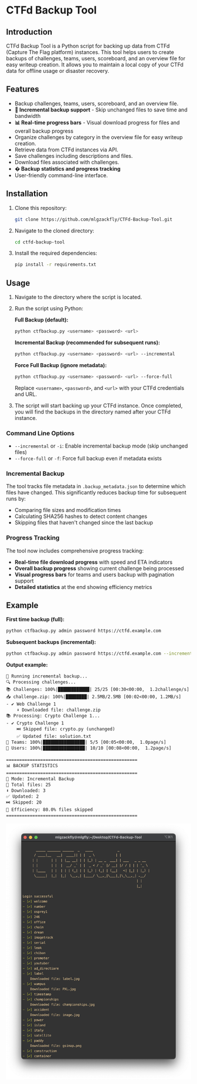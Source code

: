 # CTFd Backup Tool

## Introduction
CTFd Backup Tool is a Python script for backing up data from CTFd (Capture The Flag platform) instances. This tool helps users to create backups of challenges, teams, users, scoreboard, and an overview file for easy writeup creation. It allows you to maintain a local copy of your CTFd data for offline usage or disaster recovery.

## Features
- Backup challenges, teams, users, scoreboard, and an overview file.
- **🚀 Incremental backup support** - Skip unchanged files to save time and bandwidth
- **📊 Real-time progress bars** - Visual download progress for files and overall backup progress
- Organize challenges by category in the overview file for easy writeup creation.
- Retrieve data from CTFd instances via API.
- Save challenges including descriptions and files.
- Download files associated with challenges.
- **� Backup statistics and progress tracking**
- User-friendly command-line interface.

## Installation
1. Clone this repository:

    ```bash
    git clone https://github.com/mlgzackfly/CTFd-Backup-Tool.git
    ```

2. Navigate to the cloned directory:

    ```bash
    cd ctfd-backup-tool
    ```

3. Install the required dependencies:

    ```bash
    pip install -r requirements.txt
    ```

## Usage
1. Navigate to the directory where the script is located.
2. Run the script using Python:

    **Full Backup (default):**
    ```bash
    python ctfbackup.py <username> <password> <url>
    ```

    **Incremental Backup (recommended for subsequent runs):**
    ```bash
    python ctfbackup.py <username> <password> <url> --incremental
    ```

    **Force Full Backup (ignore metadata):**
    ```bash
    python ctfbackup.py <username> <password> <url> --force-full
    ```

    Replace `<username>`, `<password>`, and `<url>` with your CTFd credentials and URL.

3. The script will start backing up your CTFd instance. Once completed, you will find the backups in the directory named after your CTFd instance.

### Command Line Options
- `--incremental` or `-i`: Enable incremental backup mode (skip unchanged files)
- `--force-full` or `-f`: Force full backup even if metadata exists

### Incremental Backup
The tool tracks file metadata in `.backup_metadata.json` to determine which files have changed. This significantly reduces backup time for subsequent runs by:
- Comparing file sizes and modification times
- Calculating SHA256 hashes to detect content changes
- Skipping files that haven't changed since the last backup

### Progress Tracking
The tool now includes comprehensive progress tracking:
- **Real-time file download progress** with speed and ETA indicators
- **Overall backup progress** showing current challenge being processed
- **Visual progress bars** for teams and users backup with pagination support
- **Detailed statistics** at the end showing efficiency metrics

## Example
**First time backup (full):**
```bash
python ctfbackup.py admin password https://ctfd.example.com
```

**Subsequent backups (incremental):**
```bash
python ctfbackup.py admin password https://ctfd.example.com --incremental
```

**Output example:**
```
🔄 Running incremental backup...
🔍 Processing challenges...
📚 Challenges: 100%|████████████| 25/25 [00:30<00:00,  1.2challenge/s]
📥 challenge.zip: 100%|████████| 2.5MB/2.5MB [00:02<00:00, 1.2MB/s]
- ✔ Web Challenge 1
    ⬇️ Downloaded file: challenge.zip
📚 Processing: Crypto Challenge 1...
- ✔ Crypto Challenge 1  
    ⏭️ Skipped file: crypto.py (unchanged)
    ✅ Updated file: solution.txt
👥 Teams: 100%|████████████████| 5/5 [00:05<00:00,  1.0page/s]
👤 Users: 100%|████████████████| 10/10 [00:08<00:00,  1.2page/s]

==================================================
📊 BACKUP STATISTICS
==================================================
🔄 Mode: Incremental Backup
📁 Total files: 25
⬇️ Downloaded: 3
✅ Updated: 2
⏭️ Skipped: 20
💾 Efficiency: 80.0% files skipped
==================================================
```

![usage](image/usage.png)
